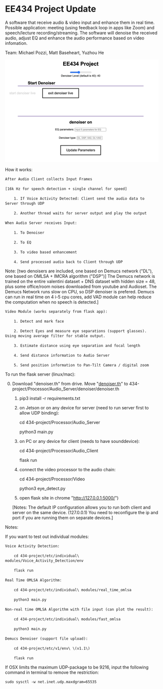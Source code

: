 # EE434 Project Update

A software that receive audio & video input and enhance them in real time. Possible application: meeting (using feedback loop in apps like Zoom) and speech/lecture recording/streaming. The software will denoise the received audio, adjust EQ and enhance the audio performance based on video infomation.

Team: Michael Pozzi, Matt Baseheart, Yuzhou He

![Flask App](example.jpeg)

How it works:

    After Audio Client collects Input Frames 
    
    [16k Hz for speech detection + single channel for speed]
    
        1. If Voice Activity Detected: Client send the audio data to Server through UDP

        2. Another thread waits for server output and play the output

    When Audio Server receives Input:

        1. To Denoiser 
        
        2. To EQ

        3. To video based enhancement 

        4. Send processed audio back to Client through UDP

Note: [two denoisers are included, one based on Demucs network ("DL"), one based on OMLSA + IMCRA algorithm ("DSP")] The Demucs network is trained on the entire valentini dataset + DNS dataset with hidden size = 48, plus some office/room noises downloaded from youtube and Audioset. The Demucs Network runs slow on CPU, so DSP denoiser is prefered. Demucs can run in real time on 4 i-5 cpu cores, add VAD module can help reduce the computation when no speech is detected.]

    Video Module (works separately from flask app):

        1. Detect and mark face 

        2. Detect Eyes and measure eye separations (support glasses). Using moving average filter for stable output.

        3. Estimate distance using eye separation and focal length

        4. Send distance information to Audio Server

        5. Send position information to Pan-Tilt Camera / digital zoom

To run the flask server (linux/mac):

0. Download "denoiser.th" from drive. Move "[denoiser.th](https://drive.google.com/file/d/17WuFlrUMJZdYiYEqvBfq4hmAd3x_NwDm/view?usp=sharing)" to 434-project/Processor/Audio_Server/denoiser/denoiser.th

    1. pip3 install -r requirements.txt

    2. on Jetson or on any device for server (need to run server first to allow UDP binding):

        cd 434-project/Processor/Audio_Server

        python3 main.py

    3. on PC or any device for client (needs to have sounddevice):
    
        cd 434-project/Processor/Audio_Client

        flask run

    4. connect the video processor to the audio chain:

        cd 434-project/Processor/Video
        
        python3 eye_detect.py

    5. open flask site in chrome "http://127.0.0.1:5000/")

    [Notes: The default IP configuration allows you to run both client and server on the same device. (127.0.0.1) You need to reconfigure the ip and port if you are running them on separate devices.]
    

Notes:

If you want to test out individual modules:

    Voice Activity Detection:

        cd 434-project/etc/individual\ modules/Voice_Activity_Detection/env
        
        flask run

    Real Time OMLSA Algorithm:

        cd 434-project/etc/individual\ modules/real_time_omlsa 

        python3 main.py
    
    Non-real time OMLSA Algorithm with file input (can plot the result):

        cd 434-project/etc/individual\ modules/fast_omlsa

        python3 main.py

    Demucs Denoiser (support file upload):

        cd 434-project/etc/v1/env\ \(v1.1\)

        flask run 


If OSX limits the maximum UDP-package to be 9216, input the following command in terminal to remove the restriction:

    sudo sysctl -w net.inet.udp.maxdgram=65535





